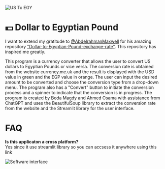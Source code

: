 ![US To EGY]( https://i.imgur.com/hWAVgrZ.jpg)

# 💵 Dollar to Egyptian Pound 

I want to extend my gratitude to [@AbdelrahmanMaxwell](https://github.com/AbdelrahmanMaxwell) for his amazing repository ["Dollar-to-Egyptian-Pound-exchange-rate"](https://github.com/AbdelrahmanMaxwell/Dollar-to-Egyptian-Pound-exchange-rate). This repository has inspired me greatly.

This program is a currency converter that allows the user to convert US dollars to Egyptian Pounds or vice versa. The conversion rate is obtained from the website currency.me.uk and the result is displayed with the USD value in green and the EGP value in orange. The user can input the desired amount to be converted and choose the conversion type from a drop-down menu. The program also has a "Convert" button to initiate the conversion process and a spinner to indicate that the conversion is in progress. The program is created by Boda Magdy and Ahmed Osama with assistance from ChatGPT and uses the BeautifulSoup library to extract the conversion rate from the website and the Streamlit library for the user interface.

# FAQ

**Is this applicaton a cross platform?**  
Yes since it use streamlit library so you can accsess it anywhere using this link 



 ![Software interface]( https://i.imgur.com/CbtKYwQ.png)

